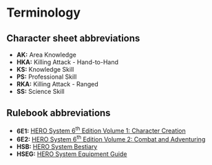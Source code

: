 # Terminology

## Character sheet abbreviations

* **AK:** Area Knowledge
* **HKA:** Killing Attack - Hand-to-Hand
* **KS:** Knowledge Skill
* **PS:** Professional Skill
* **RKA:** Killing Attack - Ranged
* **SS:** Science Skill

## Rulebook abbreviations

* **6E1:** [HERO System 6<sup>th</sup> Edition Volume 1: Character Creation][6e1]
* **6E2:** [HERO System 6<sup>th</sup> Edition Volume 2: Combat and Adventuring][6e2]
* **HSB:** [HERO System Bestiary][hsb]
* **HSEG:** [HERO System Equipment Guide][hseg]

[6e1]: https://www.herogames.com/store/product/71-hero-system-6th-edition-character-creation-pdf/
[6e2]: https://www.herogames.com/store/product/73-hero-system-6th-edition-combat-and-adventuring-pdf/
[hsb]: https://www.herogames.com/store/product/78-hero-system-bestiary-pdf/
[hseg]: https://www.herogames.com/store/product/80-hero-system-equipment-guide-pdf/

